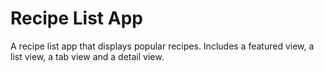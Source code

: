 # Recipe List App

A recipe list app that displays popular recipes. Includes a featured view, a list view, a tab view and a detail view.
